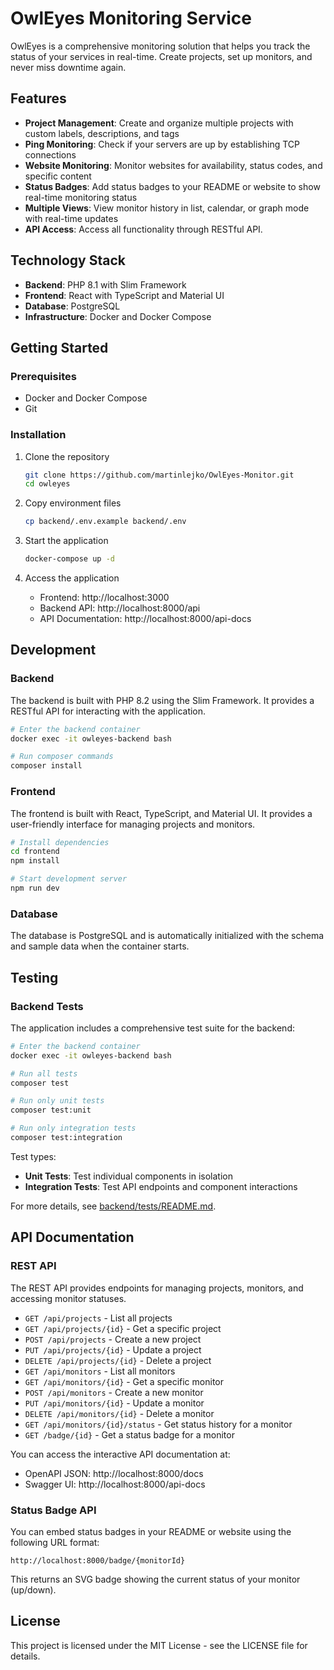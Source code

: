 # OwlEyes Monitoring Service

OwlEyes is a comprehensive monitoring solution that helps you track the status of your services in real-time. Create projects, set up monitors, and never miss downtime again.

## Features

- **Project Management**: Create and organize multiple projects with custom labels, descriptions, and tags
- **Ping Monitoring**: Check if your servers are up by establishing TCP connections
- **Website Monitoring**: Monitor websites for availability, status codes, and specific content
- **Status Badges**: Add status badges to your README or website to show real-time monitoring status
- **Multiple Views**: View monitor history in list, calendar, or graph mode with real-time updates
- **API Access**: Access all functionality through RESTful API.

## Technology Stack

- **Backend**: PHP 8.1 with Slim Framework
- **Frontend**: React with TypeScript and Material UI
- **Database**: PostgreSQL
- **Infrastructure**: Docker and Docker Compose

## Getting Started

### Prerequisites

- Docker and Docker Compose
- Git

### Installation

1. Clone the repository
   ```bash
   git clone https://github.com/martinlejko/OwlEyes-Monitor.git
   cd owleyes
   ```

2. Copy environment files
   ```bash
   cp backend/.env.example backend/.env
   ```

3. Start the application
   ```bash
   docker-compose up -d
   ```

4. Access the application
   - Frontend: http://localhost:3000
   - Backend API: http://localhost:8000/api
   - API Documentation: http://localhost:8000/api-docs

## Development

### Backend

The backend is built with PHP 8.2 using the Slim Framework. It provides a RESTful API for interacting with the application.

```bash
# Enter the backend container
docker exec -it owleyes-backend bash

# Run composer commands
composer install
```

### Frontend

The frontend is built with React, TypeScript, and Material UI. It provides a user-friendly interface for managing projects and monitors.

```bash
# Install dependencies
cd frontend
npm install

# Start development server
npm run dev
```

### Database

The database is PostgreSQL and is automatically initialized with the schema and sample data when the container starts.

## Testing

### Backend Tests

The application includes a comprehensive test suite for the backend:

```bash
# Enter the backend container
docker exec -it owleyes-backend bash

# Run all tests
composer test

# Run only unit tests
composer test:unit

# Run only integration tests
composer test:integration
```

Test types:
- **Unit Tests**: Test individual components in isolation
- **Integration Tests**: Test API endpoints and component interactions

For more details, see [backend/tests/README.md](backend/tests/README.md).

## API Documentation

### REST API

The REST API provides endpoints for managing projects, monitors, and accessing monitor statuses.

- `GET /api/projects` - List all projects
- `GET /api/projects/{id}` - Get a specific project
- `POST /api/projects` - Create a new project
- `PUT /api/projects/{id}` - Update a project
- `DELETE /api/projects/{id}` - Delete a project
- `GET /api/monitors` - List all monitors
- `GET /api/monitors/{id}` - Get a specific monitor
- `POST /api/monitors` - Create a new monitor
- `PUT /api/monitors/{id}` - Update a monitor
- `DELETE /api/monitors/{id}` - Delete a monitor
- `GET /api/monitors/{id}/status` - Get status history for a monitor
- `GET /badge/{id}` - Get a status badge for a monitor

You can access the interactive API documentation at:
- OpenAPI JSON: http://localhost:8000/docs
- Swagger UI: http://localhost:8000/api-docs

### Status Badge API

You can embed status badges in your README or website using the following URL format:
```
http://localhost:8000/badge/{monitorId}
```

This returns an SVG badge showing the current status of your monitor (up/down).

## License

This project is licensed under the MIT License - see the LICENSE file for details. 